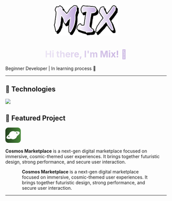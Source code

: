 <p align="center">
  <img src="assets/mix-otsutsuki.png" alt="Mix" width="200px" />
</p>

<p align="start">
  <h1 align="center" style="background: linear-gradient(90deg, #FFFFFF, #B497D6); -webkit-background-clip: text; -webkit-text-fill-color: transparent;">
    Hi there, I'm Mix! 👋
  </h1>
</p>

<p align="start">
  Beginner Developer | In learning process 🚀
</p>

---
<h2 align="start">🚀 Technologies</h2>
<div align="start">
    <a href='https://skillicons.dev'><img src="https://skillicons.dev/icons?i=html,css,github&perline=6"></a>
</div>

  <h2 align="start"> 🌌 Featured Project</h2>
<div align="start">
  <img src="assets/Cosmos.png" style="width: 48px"> <p>
  <b>Cosmos Marketplace</b> is a next-gen digital marketplace focused on immersive, cosmic-themed user experiences. It brings together futuristic design, strong performance, and secure user interaction.
</p>
</div>

<p align="start" style="max-width: 400px; margin: auto;">
  <b>Cosmos Marketplace</b> is a next-gen digital marketplace focused on immersive, cosmic-themed user experiences. It brings together futuristic design, strong performance, and secure user interaction.
</p>

---
